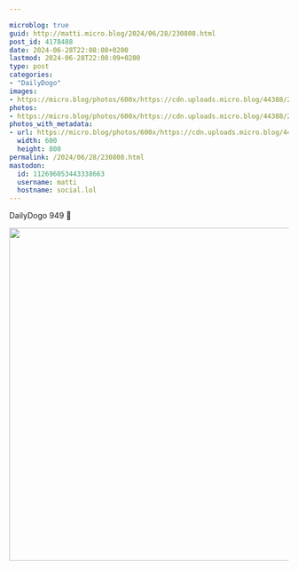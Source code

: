 ```yaml
---

microblog: true
guid: http://matti.micro.blog/2024/06/28/230808.html
post_id: 4178488
date: 2024-06-28T22:08:08+0200
lastmod: 2024-06-28T22:08:09+0200
type: post
categories:
- "DailyDogo"
images:
- https://micro.blog/photos/600x/https://cdn.uploads.micro.blog/44388/2024/a30b413700a444bab6f55211477955ba.jpg
photos:
- https://micro.blog/photos/600x/https://cdn.uploads.micro.blog/44388/2024/a30b413700a444bab6f55211477955ba.jpg
photos_with_metadata:
- url: https://micro.blog/photos/600x/https://cdn.uploads.micro.blog/44388/2024/a30b413700a444bab6f55211477955ba.jpg
  width: 600
  height: 800
permalink: /2024/06/28/230808.html
mastodon:
  id: 112696053443338663
  username: matti
  hostname: social.lol
---
```

DailyDogo 949 🐶

<img src="https://micro.blog/photos/600x/https://blog.martin-haehnel.de/uploads/2024/a30b413700a444bab6f55211477955ba.jpg" width="600" alt="" />
